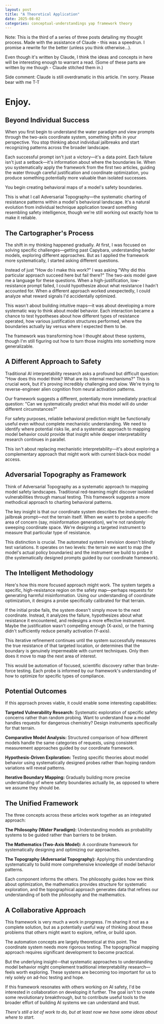 ```yaml
---
layout: post
title: "A Theoretical Application"
date: 2025-08-02
categories: conceptual-understandings yap framework theory
---
```


Note: This is the third of a series of three posts detailing my thought process. Made with the assistance of Claude - this was a speedrun. I promise a rewrite for the better (unless you think otherwise...).

Even though it's written by Claude, I think the ideas and concepts in here will be interesting enough to warrant a read. (Some of these parts are written by me though - Claude stitched them in.)

Side comment: Claude is still overdramatic in this article. I'm sorry. Please bear with me T-T

# Enjoy.

## Beyond Individual Success

When you first begin to understand the water paradigm and view prompts through the two-axis coordinate system, something shifts in your perspective. You stop thinking about individual jailbreaks and start recognizing patterns across the broader landscape.

Each successful prompt isn't just a victory—it's a data point. Each failure isn't just a setback—it's information about where the boundaries lie. When you systematically apply the framework from the first two articles, guiding the water through careful justification and coordinate optimization, you produce something potentially more valuable than isolated successes.

You begin creating behavioral maps of a model's safety boundaries.

This is what I call Adversarial Topography—the systematic charting of resistance patterns within a model's behavioral landscape. It's a natural evolution from individual technique application toward something resembling safety intelligence, though we're still working out exactly how to make it reliable.

## The Cartographer's Process

The shift in my thinking happened gradually. At first, I was focused on solving specific challenges—getting past Capybara, understanding harder models, exploring different approaches. But as I applied the framework more systematically, I started asking different questions.

Instead of just "How do I make this work?" I was asking "Why did this particular approach succeed here but fail there?" The two-axis model gave me a language for these questions. When a high-justification, low-resistance prompt failed, I could hypothesize about what resistance I hadn't accounted for. When a different approach worked unexpectedly, I could analyze what reward signals I'd accidentally optimized.

This wasn't about building intuitive maps—it was about developing a more systematic way to think about model behavior. Each interaction became a chance to test hypotheses about how different types of resistance operated, how various justification structures performed, where the boundaries actually lay versus where I expected them to be.

The framework was transforming how I thought about these systems, though I'm still figuring out how to turn those insights into something more generalizable.

## A Different Approach to Safety

Traditional AI interpretability research asks a profound but difficult question: "How does this model think? What are its internal mechanisms?" This is crucial work, but it's proving incredibly challenging and slow. We're trying to reverse-engineer alien cognition from neural activation patterns.

Our framework suggests a different, potentially more immediately practical question: "Can we systematically predict what this model will do under different circumstances?"

For safety purposes, reliable behavioral prediction might be functionally useful even without complete mechanistic understanding. We need to identify where potential risks lie, and a systematic approach to mapping model behavior could provide that insight while deeper interpretability research continues in parallel.

This isn't about replacing mechanistic interpretability—it's about exploring a complementary approach that might work with current black-box model access.

## Adversarial Topography as Framework

Think of Adversarial Topography as a systematic approach to mapping model safety landscapes. Traditional red-teaming might discover isolated vulnerabilities through manual testing. This framework suggests a more methodical approach to charting behavioral patterns.

The key insight is that our coordinate system describes the instrument—the jailbreak prompt—not the terrain itself. When we want to probe a specific area of concern (say, misinformation generation), we're not randomly sweeping coordinate space. We're designing a targeted instrument to measure that particular type of resistance.

This distinction is crucial. The automated system I envision doesn't blindly test variations. It operates on two levels: the terrain we want to map (the model's actual policy boundaries) and the instrument we build to probe it (the systematically designed prompts guided by our coordinate framework).

## The Intelligent Methodology

Here's how this more focused approach might work. The system targets a specific, high-resistance region on the safety map—perhaps requests for generating harmful misinformation. Using our understanding of coordinate optimization, it designs a probe specifically calibrated for that terrain.

If the initial probe fails, the system doesn't simply move to the next coordinate. Instead, it analyzes the failure, hypothesizes about what resistance it encountered, and redesigns a more effective instrument. Maybe the justification wasn't compelling enough (X-axis), or the framing didn't sufficiently reduce penalty activation (Y-axis).

This iterative refinement continues until the system successfully measures the true resistance of that targeted location, or determines that the boundary is genuinely impermeable with current techniques. Only then does it move to map the next area of interest.

This would be automation of focused, scientific discovery rather than brute-force testing. Each probe is informed by our framework's understanding of how to optimize for specific types of compliance.

## Potential Outcomes

If this approach proves viable, it could enable some interesting capabilities:

**Targeted Vulnerability Research:** Systematic exploration of specific safety concerns rather than random probing. Want to understand how a model handles requests for dangerous chemistry? Design instruments specifically for that terrain.

**Comparative Model Analysis:** Structured comparison of how different models handle the same categories of requests, using consistent measurement approaches guided by our coordinate framework.

**Hypothesis-Driven Exploration:** Testing specific theories about model behavior using systematically designed probes rather than hoping random variations will reveal patterns.

**Iterative Boundary Mapping:** Gradually building more precise understanding of where safety boundaries actually lie, as opposed to where we assume they should be.

## The Unified Framework

The three concepts across these articles work together as an integrated approach:

**The Philosophy (Water Paradigm):** Understanding models as probability systems to be guided rather than barriers to be broken.

**The Mathematics (Two-Axis Model):** A coordinate framework for systematically designing and optimizing our approaches.

**The Topography (Adversarial Topography):** Applying this understanding systematically to build more comprehensive knowledge of model behavior patterns.

Each component informs the others. The philosophy guides how we think about optimization, the mathematics provides structure for systematic exploration, and the topographical approach generates data that refines our understanding of both the philosophy and the mathematics.

## A Collaborative Approach

This framework is very much a work in progress. I'm sharing it not as a complete solution, but as a potentially useful way of thinking about these problems that others might want to explore, refine, or build upon.

The automation concepts are largely theoretical at this point. The coordinate system needs more rigorous testing. The topographical mapping approach requires significant development to become practical.

But the underlying insight—that systematic approaches to understanding model behavior might complement traditional interpretability research—feels worth exploring. These systems are becoming too important for us to rely solely on ad-hoc testing and hope.

If this framework resonates with others working on AI safety, I'd be interested in collaboration on developing it further. The goal isn't to create some revolutionary breakthrough, but to contribute useful tools to the broader effort of building AI systems we can understand and trust.

*There's still a lot of work to do, but at least now we have some ideas about where to start.*
